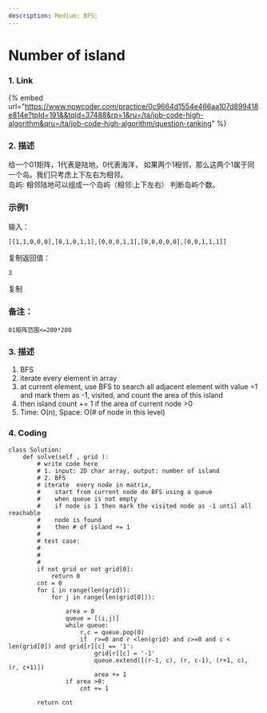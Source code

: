 ```yaml
---
description: Medium; BFS;
---
```


# Number of island

### 1. Link

{% embed url="https://www.nowcoder.com/practice/0c9664d1554e466aa107d899418e814e?tpId=191&&tqId=37488&rp=1&ru=/ta/job-code-high-algorithm&qru=/ta/job-code-high-algorithm/question-ranking" %}

### 2. 描述

给一个01矩阵，1代表是陆地，0代表海洋， 如果两个1相邻，那么这两个1属于同一个岛。我们只考虑上下左右为相邻。  
岛屿: 相邻陆地可以组成一个岛屿（相邻:上下左右） 判断岛屿个数。

### 示例1

输入：

```text
[[1,1,0,0,0],[0,1,0,1,1],[0,0,0,1,1],[0,0,0,0,0],[0,0,1,1,1]]
```

复制返回值：

```text
3
```

复制

### 备注：

```text
01矩阵范围<=200*200
```



### 3. 描述

1. BFS
2. iterate every element in array
3. at current element, use BFS to search all adjacent element with value =1  and mark them as -1, visited, and count the area of this island
4. then island count += 1 if the area of current node &gt;0
5. Time: O\(n\), Space: O\(\# of node in this level\)

### 4. Coding

```text
class Solution:
    def solve(self , grid ):
        # write code here
        # 1. input: 2D char array, output: number of island
        # 2. BFS
        # iterate  every node in matrix, 
        #    start from current node do BFS using a queue
        #    when queue is not empty 
        #    if node is 1 then mark the visited node as -1 until all reachable 
        #    node is found
        #    then # of island += 1
        #
        # test case: 
        #
        #
        #
        if not grid or not grid[0]:
            return 0
        cnt = 0
        for i in range(len(grid)):
            for j in range(len(grid[0])):
                
                area = 0
                queue = [(i,j)]
                while queue:
                    r,c = queue.pop(0)
                    if  r>=0 and r <len(grid) and c>=0 and c < len(grid[0]) and grid[r][c] == '1':
                        grid[r][c] = '-1'
                        queue.extend([(r-1, c), (r, c-1), (r+1, c), (r, c+1)])
                        area += 1
                if area >0:
                    cnt += 1
                
        return cnt
                
                
```





